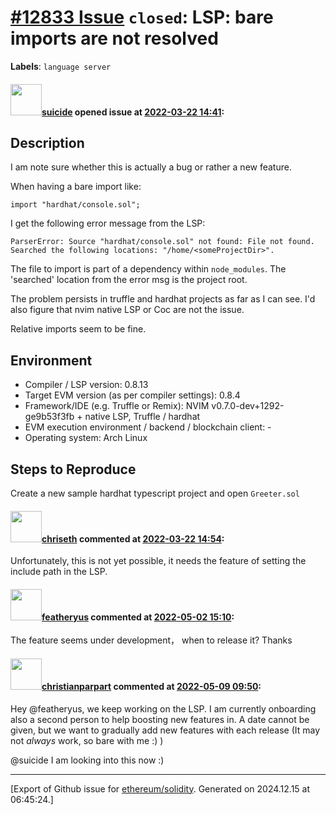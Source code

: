 # [\#12833 Issue](https://github.com/ethereum/solidity/issues/12833) `closed`: LSP: bare imports are not resolved
**Labels**: `language server`


#### <img src="https://avatars.githubusercontent.com/u/244124?v=4" width="50">[suicide](https://github.com/suicide) opened issue at [2022-03-22 14:41](https://github.com/ethereum/solidity/issues/12833):

## Description

I am note sure whether this is actually a bug or rather a new feature.

When having a bare import like: 

```
import "hardhat/console.sol";
```
I get the following error message from the LSP:
```
ParserError: Source "hardhat/console.sol" not found: File not found. Searched the following locations: "/home/<someProjectDir>".
```

The file to import is part of a dependency within `node_modules`. The 'searched' location from the error msg is the project root.

The problem persists in truffle and hardhat projects as far as I can see. I'd also figure that nvim native LSP or Coc are not the issue.

Relative imports seem to be fine.

## Environment

- Compiler / LSP version: 0.8.13
- Target EVM version (as per compiler settings): 0.8.4
- Framework/IDE (e.g. Truffle or Remix): NVIM v0.7.0-dev+1292-ge9b53f3fb + native LSP, Truffle / hardhat
- EVM execution environment / backend / blockchain client: -
- Operating system: Arch Linux

## Steps to Reproduce

Create a new sample hardhat typescript project and open `Greeter.sol`


#### <img src="https://avatars.githubusercontent.com/u/9073706?v=4" width="50">[chriseth](https://github.com/chriseth) commented at [2022-03-22 14:54](https://github.com/ethereum/solidity/issues/12833#issuecomment-1075284756):

Unfortunately, this is not yet possible, it needs the feature of setting the include path in the LSP.

#### <img src="https://avatars.githubusercontent.com/u/3468779?v=4" width="50">[featheryus](https://github.com/featheryus) commented at [2022-05-02 15:10](https://github.com/ethereum/solidity/issues/12833#issuecomment-1115017220):

The feature seems under development， when to release it? Thanks

#### <img src="https://avatars.githubusercontent.com/u/56763?u=373e0766d5c45bef8c7c7fc5ed48394935772065&v=4" width="50">[christianparpart](https://github.com/christianparpart) commented at [2022-05-09 09:50](https://github.com/ethereum/solidity/issues/12833#issuecomment-1120888524):

Hey @featheryus, we keep working on the LSP. I am currently onboarding also a second person to help boosting new features in. A date cannot be given, but we want to gradually add new features with each release (It may not *always* work, so bare with me :) )

@suicide I am looking into this now :)


-------------------------------------------------------------------------------



[Export of Github issue for [ethereum/solidity](https://github.com/ethereum/solidity). Generated on 2024.12.15 at 06:45:24.]
